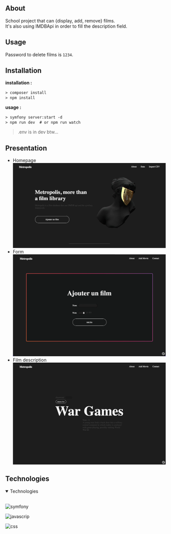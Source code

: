 ## About     

School project that can {display, add, remove} films.   
It's also using IMDBApi in order to fill the description field.  


## Usage 

Password to delete films is `1234`.  


## Installation   

__installation :__
```
> composer install
> npm install 
```

__usage :__   
```` 
> symfony server:start -d 
> npm run dev  # or npm run watch 
````

> .env is in dev btw... 

## Presentation 

- Homepage 
![frontpage](./metropolis/public/images/readme1.png)   
- Form   
![addfilm](./metropolis/public/images/reamde2.png)   
- Film description   
![description](./metropolis/public/images/readme3.png)  

## Technologies  

<details open>
<summary>Technologies</summary>
<br>

![symfony](https://img.shields.io/badge/Symfony-000000?style=for-the-badge&logo=Symfony&logoColor=white)
<br>

![javascrip](https://img.shields.io/badge/JavaScript-323330?style=for-the-badge&logo=javascript&logoColor=F7DF1E)
<br>

![css](https://img.shields.io/badge/CSS3-1572B6?style=for-the-badge&logo=css3&logoColor=white)
</details>



